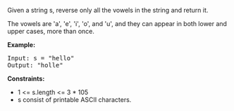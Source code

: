 Given a string s, reverse only all the vowels in the string and return it.

The vowels are 'a', 'e', 'i', 'o', and 'u', and they can appear in both lower and upper cases, more than once.

**Example:**
<pre>
Input: s = "hello"
Output: "holle"
</pre>

**Constraints:**

- 1 <= s.length <= 3 * 105
- s consist of printable ASCII characters.
